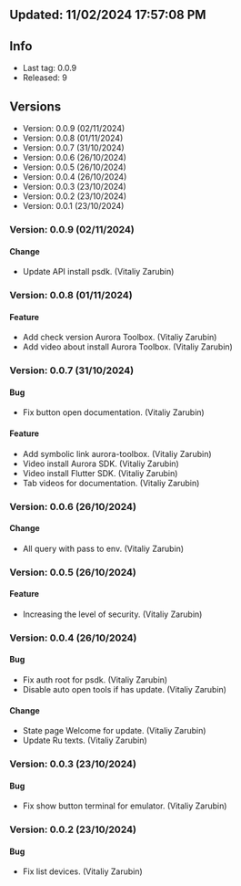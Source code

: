 ## Updated: 11/02/2024 17:57:08 PM

## Info

- Last tag: 0.0.9
- Released: 9

## Versions
- Version: 0.0.9 (02/11/2024)
- Version: 0.0.8 (01/11/2024)
- Version: 0.0.7 (31/10/2024)
- Version: 0.0.6 (26/10/2024)
- Version: 0.0.5 (26/10/2024)
- Version: 0.0.4 (26/10/2024)
- Version: 0.0.3 (23/10/2024)
- Version: 0.0.2 (23/10/2024)
- Version: 0.0.1 (23/10/2024)

### Version: 0.0.9 (02/11/2024)

#### Change

- Update API install psdk. (Vitaliy Zarubin)

### Version: 0.0.8 (01/11/2024)

#### Feature

- Add check version Aurora Toolbox. (Vitaliy Zarubin)
- Add video about install Aurora Toolbox. (Vitaliy Zarubin)

### Version: 0.0.7 (31/10/2024)

#### Bug

- Fix button open documentation. (Vitaliy Zarubin)

#### Feature

- Add symbolic link aurora-toolbox. (Vitaliy Zarubin)
- Video install Aurora SDK. (Vitaliy Zarubin)
- Video install Flutter SDK. (Vitaliy Zarubin)
- Tab videos for documentation. (Vitaliy Zarubin)

### Version: 0.0.6 (26/10/2024)

#### Change

- All query with pass to env. (Vitaliy Zarubin)

### Version: 0.0.5 (26/10/2024)

#### Feature

- Increasing the level of security. (Vitaliy Zarubin)

### Version: 0.0.4 (26/10/2024)

#### Bug

- Fix auth root for psdk. (Vitaliy Zarubin)
- Disable auto open tools if has update. (Vitaliy Zarubin)

#### Change

- State page Welcome for update. (Vitaliy Zarubin)
- Update Ru texts. (Vitaliy Zarubin)

### Version: 0.0.3 (23/10/2024)

#### Bug

- Fix show button terminal for emulator. (Vitaliy Zarubin)

### Version: 0.0.2 (23/10/2024)

#### Bug

- Fix list devices. (Vitaliy Zarubin)
